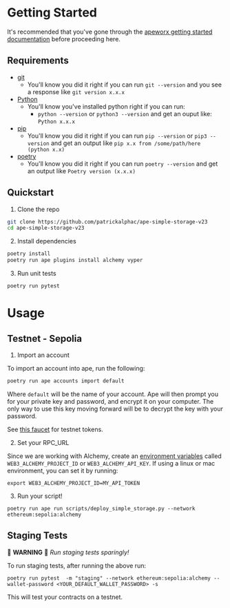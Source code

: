 
# Getting Started

It's recommended that you've gone through the [apeworx getting started documentation](https://docs.apeworx.io/ape/stable/userguides/quickstart.html) before proceeding here. 


## Requirements

- [git](https://git-scm.com/book/en/v2/Getting-Started-Installing-Git)
  - You'll know you did it right if you can run `git --version` and you see a response like `git version x.x.x`
- [Python](https://www.python.org/downloads/)
  - You'll know you've installed python right if you can run:
    - `python --version` or `python3 --version` and get an ouput like: `Python x.x.x`
- [pip](https://pypi.org/project/pip/)
  - You'll know you did it right if you can run `pip --version` or `pip3 --version` and get an output like `pip x.x from /some/path/here (python x.x)`
- [poetry](https://python-poetry.org/docs/)
  - You'll know you did it right if you can run `poetry --version` and get an output like `Poetry version (x.x.x)`

## Quickstart 

1. Clone the repo

```bash
git clone https://github.com/patrickalphac/ape-simple-storage-v23
cd ape-simple-storage-v23
```

2. Install dependencies

```bash
poetry install 
poetry run ape plugins install alchemy vyper
```

3. Run unit tests

```
poetry run pytest
```

# Usage

## Testnet - Sepolia 

1. Import an account

To import an account into ape, run the following:

```bash
poetry run ape accounts import default
```

Where `default` will be the name of your account. Ape will then prompt you for your private key and password, and encrypt it on your computer. The only way to use this key moving forward will be to decrypt the key with your password. 

See [this faucet](https://faucets.chain.link/) for testnet tokens. 

2.  Set your RPC_URL

Since we are working with Alchemy, create an [environment variables](https://www.twilio.com/blog/2017/01/how-to-set-environment-variables.html) called `WEB3_ALCHEMY_PROJECT_ID` or `WEB3_ALCHEMY_API_KEY`. If using a linux or mac environment, you can set it by running:

```
export WEB3_ALCHEMY_PROJECT_ID=MY_API_TOKEN
```

3. Run your script!

```
poetry run ape run scripts/deploy_simple_storage.py --network ethereum:sepolia:alchemy
```


## Staging Tests

🛑 **WARNING** 🛑
*Run staging tests sparingly!* 

To run staging tests, after running the above run:

```
poetry run pytest  -m "staging" --network ethereum:sepolia:alchemy --wallet-password <YOUR_DEFAULT_WALLET_PASSWORD> -s
```

This will test your contracts on a testnet.

